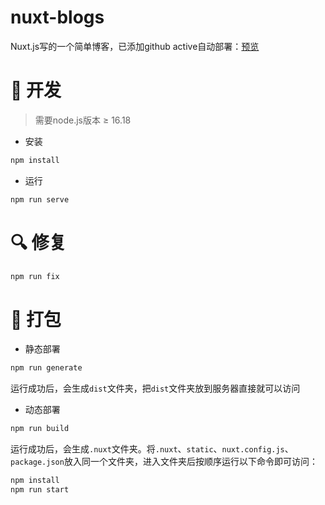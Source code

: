 # nuxt-blogs

Nuxt.js写的一个简单博客，已添加github active自动部署：[预览](https://wp993080086.github.io/nuxt-blogs/)

# 🔧 开发

> 需要node.js版本 ≥ 16.18

- 安装

```JavaScript
npm install
```

- 运行

```JavaScript
npm run serve
```

# 🔍 修复

```JavaScript
npm run fix
```

# 🔨 打包

- 静态部署

```JavaScript
npm run generate
```

运行成功后，会生成`dist`文件夹，把`dist`文件夹放到服务器直接就可以访问

- 动态部署

```JavaScript
npm run build
```

运行成功后，会生成`.nuxt`文件夹。将`.nuxt`、`static`、`nuxt.config.js`、`package.json`放入同一个文件夹，进入文件夹后按顺序运行以下命令即可访问：

```JavaScript
npm install
npm run start
```